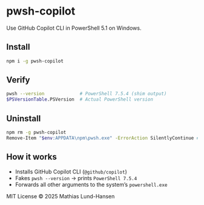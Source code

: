# pwsh-copilot

Use GitHub Copilot CLI in PowerShell 5.1 on Windows.

## Install

```bash
npm i -g pwsh-copilot
```

## Verify

```bash
pwsh --version             # PowerShell 7.5.4 (shim output)
$PSVersionTable.PSVersion  # Actual PowerShell version
```

## Uninstall

```bash
npm rm -g pwsh-copilot
Remove-Item "$env:APPDATA\npm\pwsh.exe" -ErrorAction SilentlyContinue # Remove leftover shim
```

## How it works

* Installs GitHub Copilot CLI (`@github/copilot`)
* Fakes `pwsh --version` → prints `PowerShell 7.5.4`
* Forwards all other arguments to the system’s `powershell.exe`

MIT License © 2025 Mathias Lund-Hansen
